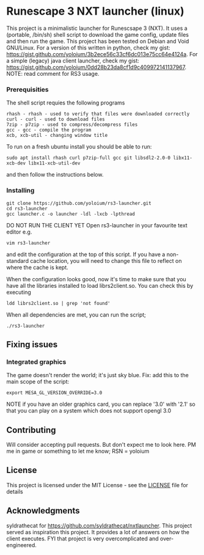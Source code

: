 # Runescape 3 NXT launcher (linux)

This project is a minimalistic launcher for Runescsape 3 (NXT).
It uses a (portable, /bin/sh) shell script to download the game config, update files and then run the game. 
This project has been tested on Debian and Void GNU/Linux.
For a version of this written in python, check my gist: https://gist.github.com/yoloium/3b2ece56c33cf6dc013e75cc64e4124a.
For a simple (legacy) java client launcher, check my gist: https://gist.github.com/yoloium/0dd28b23da8cf1d9c409972141137967. NOTE: read comment for RS3 usage.

### Prerequisities

The shell script requies the following programs
```
rhash - rhash - used to verify that files were downloaded correctly
curl - curl - used to download files
7zip - p7zip - used to compress/decompress files
gcc - gcc - compile the program
xcb, xcb-util - changing window title
```

To run on a fresh ubuntu install you should be able to run:
```
sudo apt install rhash curl p7zip-full gcc git libsdl2-2.0-0 libx11-xcb-dev libx11-xcb-util-dev
```
and then follow the instructions below.


### Installing
```
git clone https://github.com/yoloium/rs3-launcher.git
cd rs3-launcher
gcc launcher.c -o launcher -ldl -lxcb -lpthread
```
DO NOT RUN THE CLIENT YET
Open rs3-launcher in your favourite text editor e.g.
```
vim rs3-launcher
```
and edit the configuration at the top of this script. If you have a non-standard cache location, you will need to change this file to reflect on where the cache is kept. 

When the configuration looks good, now it's time to make sure that you have all the libraries installed to load librs2client.so.
You can check this by executing
```
ldd librs2client.so | grep 'not found'
```
When all dependencies are met, you can run the script;
```
./rs3-launcher
```

## Fixing issues

### Integrated graphics

The game doesn't render the world; it's just sky blue. Fix: add this to the main scope of the script:
```
export MESA_GL_VERSION_OVERRIDE=3.0
```
NOTE if you have an older graphics card, you can replace '3.0' with '2.1' so that you can play on a system which does not support opengl 3.0

## Contributing

Will consider accepting pull requests. But don't expect me to look here. PM me in game or something to let me know; RSN = yoloium

## License

This project is licensed under the MIT License - see the [LICENSE](LICENSE) file for details

## Acknowledgments

syldrathecat for https://github.com/syldrathecat/nxtlauncher. This project served as inspiration this project. It provides a lot of answers on how the client executes. FYI that project is very overcomplicated and over-engineered.
